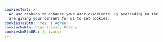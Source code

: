 ```yaml
---
cookiesText: >-
  We use cookies to enhance your user experience. By proceeding to the site you
  are giving your consent for us to set cookies.
cookiesYesBtn: 'Yes, I Agree'
cookiesNoBtn: View Privacy Policy
cookiesNoBtnURL: /privacy/
---
```



